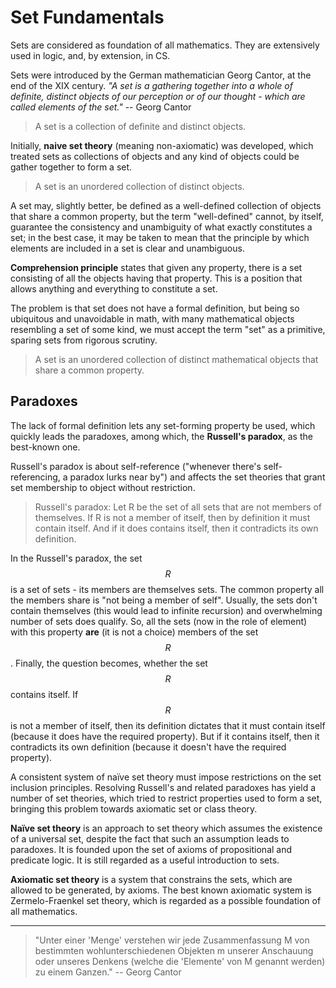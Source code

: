 # Set Fundamentals

Sets are considered as foundation of all mathematics. They are extensively used in logic, and, by extension, in CS.

Sets were introduced by the German mathematician Georg Cantor, at the end of the XIX century. _"A set is a gathering together into a whole of definite, distinct objects of our perception or of our thought - which are called elements of the set."_ -- Georg Cantor

> A set is a collection of definite and distinct objects.

Initially, **naive set theory** (meaning non-axiomatic) was developed, which treated sets as collections of objects and any kind of objects could be gather together to form a set.

> A set is an unordered collection of distinct objects.

A set may, slightly better, be defined as a well-defined collection of objects that share a common property, but the term "well-defined" cannot, by itself, guarantee the consistency and unambiguity of what exactly constitutes a set; in the best case, it may be taken to mean that the principle by which elements are included in a set is clear and unambiguous.

**Comprehension principle** states that given any property, there is a set consisting of all the objects having that property. This is a position that allows anything and everything to constitute a set.

The problem is that set does not have a formal definition, but being so ubiquitous and unavoidable in math, with many mathematical objects resembling a set of some kind, we must accept the term "set" as a primitive, sparing sets from rigorous scrutiny.

> A set is an unordered collection of distinct mathematical objects that share a common property.

## Paradoxes
The lack of formal definition lets any set-forming property be used, which quickly leads the paradoxes, among which, the **Russell's paradox**, as the best-known one.

Russell's paradox is about self-reference ("whenever there's self-referencing, a paradox lurks near by") and affects the set theories that grant set membership to object without restriction.

> Russell's paradox: Let R be the set of all sets that are not members of themselves. If R is not a member of itself, then by definition it must contain itself. And if it does contains itself, then it contradicts its own definition.

In the Russell's paradox, the set $$R$$ is a set of sets - its members are themselves sets. The common property all the members share is "not being a member of self". Usually, the sets don't contain themselves (this would lead to infinite recursion) and overwhelming number of sets does qualify. So, all the sets (now in the role of element) with this property **are** (it is not a choice) members of the set $$R$$. Finally, the question becomes, whether the set $$R$$ contains itself. If $$R$$ is not a member of itself, then its definition dictates that it must contain itself (because it does have the required property). But if it contains itself, then it contradicts its own definition (because it doesn't have the required property).

A consistent system of naïve set theory must impose restrictions on the set inclusion principles. Resolving Russell's and related paradoxes has yield a number of set theories, which tried to restrict properties used to form a set, bringing this problem towards axiomatic set or class theory.

**Naïve set theory** is an approach to set theory which assumes the existence of a universal set, despite the fact that such an assumption leads to paradoxes. It is founded upon the set of axioms of propositional and predicate logic. It is still regarded as a useful introduction to sets.

**Axiomatic set theory** is a system that constrains the sets, which are allowed to be generated, by axioms. The best known axiomatic system is Zermelo-Fraenkel set theory, which is regarded as a possible foundation of all mathematics.

---

> "Unter einer 'Menge' verstehen wir jede Zusammenfassung M von bestimmten wohlunterschiedenen Objekten m unserer Anschauung oder unseres Denkens (welche die 'Elemente' von M genannt werden) zu einem Ganzen." -- Georg Cantor
